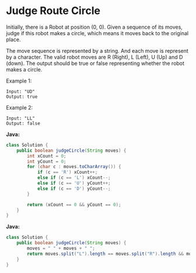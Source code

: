 # Judge Route Circle

Initially, there is a Robot at position (0, 0). Given a sequence of its moves, judge if this robot makes a circle, which means it moves back to the original place.

The move sequence is represented by a string. And each move is represent by a character. The valid robot moves are R (Right), L (Left), U (Up) and D (down). The output should be true or false representing whether the robot makes a circle.

Example 1:

    Input: "UD"
    Output: true

Example 2:

    Input: "LL"
    Output: false

**Java:**
```java
class Solution {
    public boolean judgeCircle(String moves) {
        int xCount = 0;
        int yCount = 0;
        for (char c : moves.toCharArray()) {
            if (c == 'R') xCount++;
            else if (c == 'L') xCount--;
            else if (c == 'U') yCount++;
            else if (c == 'D') yCount--;
        }

        return (xCount == 0 && yCount == 0);
    }
}
```

**Java:**
```java
class Solution {
    public boolean judgeCircle(String moves) {
        moves = " " + moves + " ";
        return moves.split("L").length == moves.split("R").length && moves.split("U").length == moves.split("D").length;
    }
}
```
